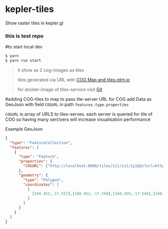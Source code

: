 # kepler-tiles
Show raster tiles in kepler.gl
### this is test repo

#to start local dev
```bash
$ yarn
$ yarn run start
```
> it show as 2 cog-images as tiles

> tiles generated via URL with [COG Map and tiles.rdnt.io](https://medium.com/radiant-earth-insights/cog-map-and-tiles-rdnt-io-ad0745388a14)

> for docker-image of tiles-service visit [Git](https://github.com/radiantearth/tiles.rdnt.io) 

#adding COG-tiles to map
to pass tile-server URL for COG add Data as GeoJson
with  field `COGURL` in path `features.type.properties`

`COGURL` is array of URLS to tiles-serves. each server is queried for tile of COG so having many serc\vers will  increase visualisation performance

Example GeoJson
```json
{
  "type": "FeatureCollection",
  "features": [
    {
      "type": "Feature",
      "properties": {
        "COGURL": ["http://localhost:8090/tiles/{z}/{x}/{y}@2x?url=http://s3.eu-de.objectstorage.softlayer.net/cog-1/cog-example.tif"]
      },
      "geometry": {
        "type": "Polygon",
        "coordinates": [
          [
            [168.452,-17.557],[168.452,-17.550],[168.459,-17.549],[168.459,-17.557],[168.452,-17.557]
          ]
        ]
      }
    }
  ]
}
```




